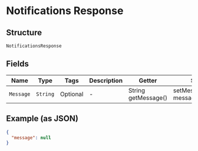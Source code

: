 
# Notifications Response

## Structure

`NotificationsResponse`

## Fields

| Name | Type | Tags | Description | Getter | Setter |
|  --- | --- | --- | --- | --- | --- |
| `Message` | `String` | Optional | - | String getMessage() | setMessage(String message) |

## Example (as JSON)

```json
{
  "message": null
}
```

